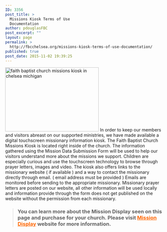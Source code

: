 ```yaml
---
ID: 3356
post_title: >
  Missions Kiosk Terms of Use
  Documentation
author: pdouglasFBC
post_excerpt: ""
layout: page
permalink: >
  http://fbcchelsea.org/missions-kiosk-terms-of-use-documentation/
published: true
post_date: 2015-11-02 19:39:25
---
```

<p><a href="http://fbcchelsea.org/wp-content/uploads/2015/11/missions-kiosk-digital-signage.jpg"><img class="alignleft size-medium wp-image-3414" src="http://fbcchelsea.org/wp-content/uploads/2015/11/missions-kiosk-digital-signage-300x206.jpg" alt="faith baptist church missions kiosk in chelsea michigan" width="300" height="206" /></a> In order to keep our members and visitors abreast on our supported ministries, we have made available a digital touchscreen missionary information kiosk. The Faith Baptist Church Missions Kiosk is located right inside of the church. The information gathered using the Mission Data Submission Form will be used to help our visitors understand more about the missions we support. Children are especially curious and use the touchscreen technology to browse through prayer letters, images and video. The kiosk also offers links to the missionary website ( if available ) and a way to contact the missionary directly through email. ( email address must be provided ) Emails are monitored before sending to the appropriate missionary. Missionary prayer letters are posted on our website, all other information will be used locally and information provide through the form does not get published on the website without the permission from each missionary.</p><blockquote><h3>You can learn more about the Mission Display seen on this page and purchase for your church. Please visit <span style="color: #ff6600;"><a style="color: #ff6600;" href="http://missiondisplay.com" target="_blank">Mission Display</a></span> website for more information.</h3></blockquote>